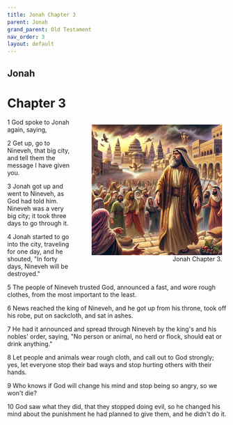 ```yaml
---
title: Jonah Chapter 3
parent: Jonah
grand_parent: Old Testament
nav_order: 3
layout: default
---
```


## Jonah

# Chapter 3

<figure style="float: right; margin-right: 10px;">
    <img src="/assets/Image/Jonah/500/3.jpg" alt="Jonah Chapter 3" style="width: 300px; height: 300px; float: right;padding-left: 10px;"/>
    <figcaption style="clear: both;text-align: right;">Jonah Chapter 3.</figcaption>
</figure>
1 God spoke to Jonah again, saying,

2 Get up, go to Nineveh, that big city, and tell them the message I have given you.

3 Jonah got up and went to Nineveh, as God had told him. Nineveh was a very big city; it took three days to go through it.

4 Jonah started to go into the city, traveling for one day, and he shouted, "In forty days, Nineveh will be destroyed."

5 The people of Nineveh trusted God, announced a fast, and wore rough clothes, from the most important to the least.

6 News reached the king of Nineveh, and he got up from his throne, took off his robe, put on sackcloth, and sat in ashes.

7 He had it announced and spread through Nineveh by the king's and his nobles' order, saying, "No person or animal, no herd or flock, should eat or drink anything."

8 Let people and animals wear rough cloth, and call out to God strongly; yes, let everyone stop their bad ways and stop hurting others with their hands.

9 Who knows if God will change his mind and stop being so angry, so we won't die?

10 God saw what they did, that they stopped doing evil, so he changed his mind about the punishment he had planned to give them, and he didn't do it.


